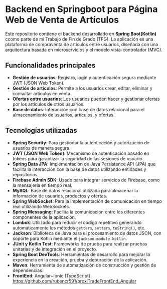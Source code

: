 # Backend en Springboot para Página Web de Venta de Artículos  
Este repositorio contiene el backend desarrollado en **Spring Boot(Kotlin)** ccomo parte de mi Trabajo de Fin de Grado (TFG). La aplicación es una plataforma de compraventa de artículos entre usuarios, diseñada con una arquitectura basada en microservicios y el modelo vista-controlador (MVC).

## Funcionalidades principales  
- **Gestión de usuarios**: Registro, login y autenticación segura mediante JWT (JSON Web Token).
- **Gestión de artículos**: Permite a los usuarios crear, editar, eliminar y consultar artículos en venta.
- **Ofertas entre usuarios**: Los usuarios pueden hacer y gestionar ofertas por los artículos de otros usuarios.
- **Base de datos**: Interacción con base de datos relacional para el almacenamiento de usuarios, artículos, y ofertas.

## Tecnologías utilizadas  
- **Spring Security**: Para gestionar la autenticación y autorización de usuarios de manera segura.
- **JWT (JSON Web Token)**: Mecanismo de autenticación basado en tokens para garantizar la seguridad de las sesiones de usuario.
- **Spring Data JPA**: Implementación de Java Persistence API (JPA) que facilita la interacción con la base de datos utilizando entidades y repositorios.
- **Firebase Admin SDK**: Usado para integrar servicios de Firebase, como la mensajería en tiempo real.
- **MySQL**: Base de datos relacional utilizada para almacenar la información de usuarios, productos y ofertas.
- **Spring WebSocket**: Para la implementación de comunicación en tiempo real utilizando WebSockets.
- **Spring Messaging**: Facilita la comunicación entre los diferentes componentes de la aplicación.
- **Lombok**: Utilizado para reducir el código repetitivo generando automáticamente los métodos `getters`, `setters`, `toString()`, etc.
- **Jackson**: Biblioteca de Java para el procesamiento de datos JSON, con soporte para Kotlin mediante el `jackson-module-kotlin`.
- **JUnit y Kotlin Test**: Frameworks de prueba para realizar pruebas unitarias y de integración en el proyecto.
- **Spring Boot DevTools**: Herramientas de desarrollo para mejorar la experiencia en la creación, prueba y depuración de la aplicación.
- **Maven**: Herramienta de automatización de construcción y gestión de dependencias.
- **FrontEnd**: Angular+Ionic (TypeScript) https://github.com/rubencr591/proxiTradeFrontEnd_Angular
